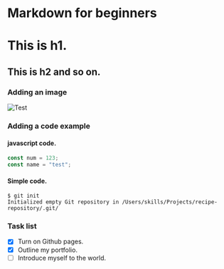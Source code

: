 # Markdown for beginners
# This is h1.
## This is h2 and so on.

### Adding an image
![Test](https://upload.wikimedia.org/wikipedia/commons/thumb/2/2f/Google_2015_logo.svg/360px-Google_2015_logo.svg.png)

### Adding a code example
  #### javascript code.
``` javascript
const num = 123;
const name = "test";
```
#### Simple code.
```
$ git init
Initialized empty Git repository in /Users/skills/Projects/recipe-repository/.git/
```

  ### Task list
  - [x] Turn on Github pages.
  - [x] Outline my portfolio.
  - [ ] Introduce myself to the world.
